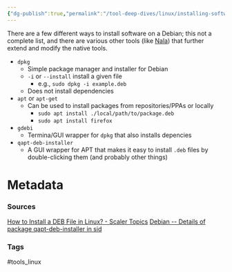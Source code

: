 ```yaml
---
{"dg-publish":true,"permalink":"/tool-deep-dives/linux/installing-software-on-debian/"}
---
```


There are a few different ways to install software on a Debian; this not a complete list, and there are various other tools (like [Nala](https://gitlab.com/volian/nala)) that further extend and modify the native tools.

- `dpkg`
	- Simple package manager and installer for Debian
	- `-i` or `--install` install a given file
		- e.g., `sudo dpkg -i example.deb`
	- Does not install dependencies
- `apt` or `apt-get`
	- Can be used to install packages from repositories/PPAs or locally
		- `sudo apt install ./local/path/to/package.deb`
		- `sudo apt install firefox`
- `gdebi`
	- Termina/GUI wrapper for `dpkg` that also installs depencies
- `qapt-deb-installer`
	- A GUI wrapper for APT that makes it easy to install `.deb` files by double-clicking them (and probably other things)




# Metadata

### Sources
[How to Install a DEB File in Linux? - Scaler Topics](https://www.scaler.com/topics/linux-deb/)
[Debian -- Details of package qapt-deb-installer in sid](https://packages.debian.org/sid/kde/qapt-deb-installer)
### Tags
#tools_linux 